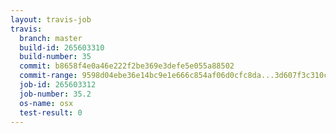 ```yaml
---
layout: travis-job
travis:
  branch: master
  build-id: 265603310
  build-number: 35
  commit: b8658f4e0a46e222f2be369e3defe5e055a88502
  commit-range: 9598d04ebe36e14bc9e1e666c854af06d0cfc8da...3d607f3c310cb6f338cc2aabf1fdf83d4fcf3d58
  job-id: 265603312
  job-number: 35.2
  os-name: osx
  test-result: 0
---
```

